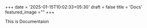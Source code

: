 +++
date = '2025-01-15T10:02:33+05:30'
draft = false
title = 'Docs'
featured_image =""
+++

This is Documentaion